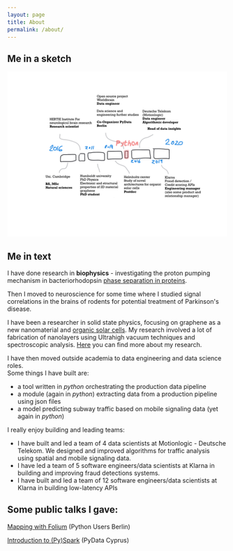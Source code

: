 ```yaml
---
layout: page
title: About
permalink: /about/
---
```


## Me in a sketch
<img src="./assets/cv-timeline-sketch.jpg" width="600"/>

## Me in text
I have done research in **biophysics** - investigating the proton pumping mechanism in bacteriorhodopsin [phase separation in proteins](https://www.academia.edu/1107753/Liquid-Liquid_Phase_Separation_in_Protein_Solutions_Controlled_by_Multivalent_Salts_and_Temperature).

Then I moved to neuroscience for some time where I studied signal correlations in the brains of rodents for potential treatment of Parkinson's disease.

I have been a researcher in solid state physics, focusing on graphene as a new nanomaterial and [organic solar cells](https://www.sciencedirect.com/science/article/abs/pii/S0040609019302780). My research involved a lot of fabrication of nanolayers using Ultrahigh vacuum techniques and spectroscopic analysis. [Here](https://scholar.google.com/citations?user=i7TBNSMAAAAJ&hl=en) you can find more about my research.

I have then moved outside academia to data engineering and data science roles.    
Some things I have built are:
- a tool written in *python* orchestrating the production data pipeline
- a module (again in *python*) extracting data from a production pipeline using json files
- a model predicting subway traffic based on mobile signaling data (yet again in *python*)

I really enjoy building and leading teams:
- I have built and led a team of 4 data scientists at Motionlogic - Deutsche Telekom. We designed and improved algorithms for traffic analysis using spatial and mobile signaling data.    
- I have led a team of 5 software engineers/data scientists at Klarna in building and improving fraud detections systems.
- I have built and led a team of 12 software engineers/data scientists at Klarna in building low-latency APIs 

## Some public talks I gave:
[Mapping with Folium](https://www.meetup.com/Python-Users-Berlin-PUB/events/xmdjfmywpbmb/) (Python Users Berlin)

[Introduction to (Py)Spark](https://www.meetup.com/fr-FR/PyData-Cyprus/events/259617209/) (PyData Cyprus)
